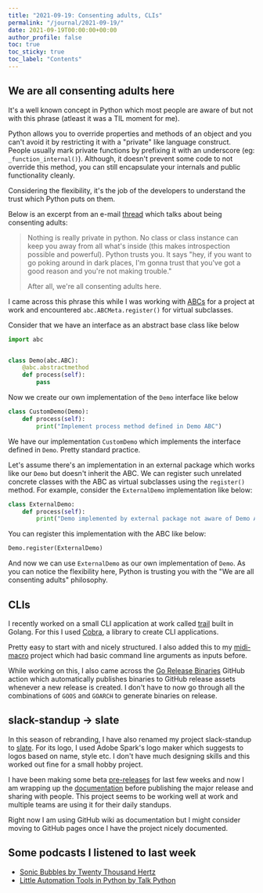 ```yaml
---
title: "2021-09-19: Consenting adults, CLIs"
permalink: "/journal/2021-09-19/"
date: 2021-09-19T00:00:00+00:00
author_profile: false
toc: true
toc_sticky: true
toc_label: "Contents"
---
```


## We are all consenting adults here

It's a well known concept in Python which most people are aware of but not with
this phrase (atleast it was a TIL moment for me).

Python allows you to override properties and methods of an object and you can't
avoid it by restricting it with a "private" like language construct. People
usually mark private functions by prefixing it with an underscore (eg:
`_function_internal()`). Although, it doesn't prevent some code to not override
this method, you can still encapsulate your internals and public functionality
cleanly.

Considering the flexibility, it's the job of the developers to understand the
trust which Python puts on them.

Below is an excerpt from an e-mail [thread][thread] which talks about being
consenting adults:

> Nothing is really private in python. No class or class instance can
> keep you away from all what's inside (this makes introspection
> possible and powerful). Python trusts you. It says "hey, if you want
> to go poking around in dark places, I'm gonna trust that you've got
> a good reason and you're not making trouble."
> 
> After all, we're all consenting adults here.

I came across this phrase this while I was working with [ABCs][abc] for a
project at work and encountered `abc.ABCMeta.register()` for virtual
subclasses.

Consider that we have an interface as an abstract base class like below

```python
import abc


class Demo(abc.ABC):
    @abc.abstractmethod
    def process(self):
        pass
```

Now we create our own implementation of the `Demo` interface like below

```python
class CustomDemo(Demo):
    def process(self):
        print("Implement process method defined in Demo ABC")
```

We have our implementation `CustomDemo` which implements the interface defined
in `Demo`. Pretty standard practice.

Let's assume there's an implementation in an external package which works like
our `Demo` but doesn't inherit the ABC. We can register such unrelated concrete
classes with the ABC as virtual subclasses using the `register()` method. For
example, consider the `ExternalDemo` implementation like below:

```python
class ExternalDemo:
    def process(self):
        print("Demo implemented by external package not aware of Demo ABC")
```

You can register this implementation with the ABC like below:

```python
Demo.register(ExternalDemo)
```

And now we can use `ExternalDemo` as our own implementation of `Demo`. As you
can notice the flexibility here, Python is trusting you with the "We are all
consenting adults" philosophy.


## CLIs

I recently worked on a small CLI application at work called [trail][trail]
built in Golang. For this I used [Cobra][cobra], a library to create CLI
applications.

Pretty easy to start with and nicely structured. I also added this to my
[midi-macro][midi-macro] project which had basic command line arguments as
inputs before.

While working on this, I also came across the [Go Release
Binaries][go-release-binaries] GitHub action which automatically publishes
binaries to GitHub release assets whenever a new release is created. I don't
have to now go through all the combinations of `GOOS` and `GOARCH` to generate
binaries on release.

## slack-standup → slate

In this season of rebranding, I have also renamed my project slack-standup to
[slate][slate]. For its logo, I used Adobe Spark's logo maker which suggests to
logos based on name, style etc. I don't have much designing skills and this
worked out fine for a small hobby project.

I have been making some beta [pre-releases][slate-releases] for last few weeks
and now I am wrapping up the [documentation][slate-doc] before publishing the
major release and sharing with people. This project seems to be working well at
work and multiple teams are using it for their daily standups.

Right now I am using GitHub wiki as documentation but I might consider moving
to GitHub pages once I have the project nicely documented.

## Some podcasts I listened to last week

- [Sonic Bubbles by Twenty Thousand Hertz][sonic-bubbles]
- [Little Automation Tools in Python by Talk Python][little-automation]


[thread]: https://mail.python.org/pipermail/tutor/2003-October/025932.html
[abc]: https://docs.python.org/3/library/abc.html
[trail]: https://github.com/skit-ai/trail
[cobra]: https://github.com/spf13/cobra
[midi-macro]: https://github.com/vipul-sharma20/midi-macro
[go-release-binaries]: https://github.com/marketplace/actions/go-release-binaries
[slate]: https://github.com/vipul-sharma20/slate
[slate-releases]: https://github.com/vipul-sharma20/slate/releases
[slate-doc]: https://github.com/vipul-sharma20/slate/wiki
[sonic-bubbles]: https://www.20k.org/episodes/sonicbubbles
[little-automation]: https://talkpython.fm/episodes/show/327/little-automation-tools-in-python
